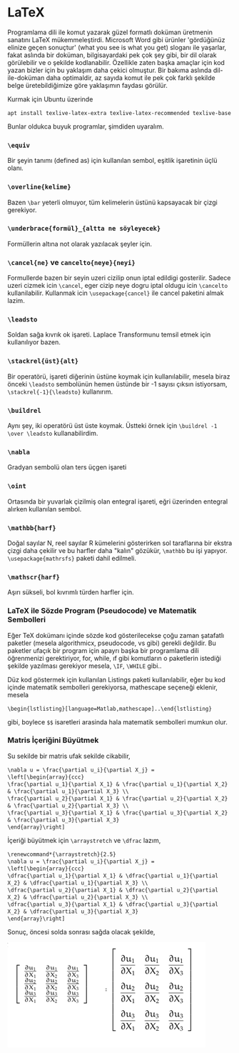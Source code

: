 # LaTeX 

Programlama dili ile komut yazarak güzel formatlı doküman üretmenin
sanatını LaTeX mükemmeleştirdi. Microsoft Word gibi ürünler
'gördüğünüz elinize geçen sonuçtur' (what you see is what you get)
sloganı ile yaşarlar, fakat aslında bir doküman, bilgisayardaki pek
çok şey gibi, bir dil olarak görülebilir ve o şekilde kodlanabilir.
Özellikle zaten başka amaçlar için kod yazan bizler için bu yaklaşım
daha çekici olmuştur. Bir bakıma aslında dil-ile-doküman daha
optimaldir, az sayıda komut ile pek çok farklı şekilde belge
üretebildiğimize göre yaklaşımın faydası görülür.

Kurmak için Ubuntu üzerinde

```
apt install texlive-latex-extra texlive-latex-recommended texlive-base
```

Bunlar oldukca buyuk programlar, şimdiden uyaralım.


### `\equiv`

Bir şeyin tanımı (defined as) için kullanılan sembol, eşitlik
işaretinin üçlü olanı.

### `\overline{kelime}`

Bazen `\bar` yeterli olmuyor, tüm kelimelerin üstünü kapsayacak bir
çizgi gerekiyor.

### `\underbrace{formül}_{altta ne söyleyecek}`

Formüllerin altına not olarak yazılacak şeyler için.

### `\cancel{ne}` ve `cancelto{neye}{neyi}`

Formullerde bazen bir seyin uzeri cizilip onun iptal edildigi
gosterilir. Sadece uzeri cizmek icin `\cancel`, eger cizip neye dogru
iptal oldugu icin `\cancelto` kullanilabilir. Kullanmak icin
`\usepackage{cancel}` ile cancel paketini almak lazim.

### `\leadsto`

Soldan sağa kıvrık ok işareti. Laplace Transformunu temsil etmek için
kullanılıyor bazen.

### `\stackrel{üst}{alt}`

Bir operatörü, işareti diğerinin üstüne koymak için kullanılabilir,
mesela biraz önceki `\leadsto` sembolünün hemen üstünde bir -1 sayısı
çıksın istiyorsam, `\stackrel{-1}{\leadsto}` kullanırım.

### `\buildrel`

Aynı şey, iki operatörü üst üste koymak. Üstteki örnek için `\buildrel
-1 \over \leadsto` kullanabilirdim.

### `\nabla`

Gradyan sembolü olan ters üçgen işareti

### `\oint`

Ortasında bir yuvarlak çizilmiş olan entegral işareti, eğri üzerinden
entegral alırken kullanılan sembol.

### `\mathbb{harf}`

Doğal sayılar N, reel sayılar R kümelerini gösterirken sol taraflarına
bir ekstra çizgi daha çekilir ve bu harfler daha "kalın" gözükür,
`\mathbb` bu işi yapıyor. `\usepackage{mathrsfs}` paketi dahil
edilmeli.

### `\mathscr{harf}`

Aşırı sükseli, bol kıvrımlı türden harfler için.

### LaTeX ile Sözde Program (Pseudocode) ve Matematik Sembolleri

Eğer TeX dokümanı içinde sözde kod gösterilecekse çoğu zaman şatafatlı
paketler (mesela algorithmicx, pseudocode, vs gibi) gerekli
değildir. Bu paketler ufaçık bir program için apayrı başka bir
programlama dili öğrenmenizi gerektiriyor, for, while, ıf gibi
komutların o paketlerin istediği şekilde yazılması gerekiyor mesela,
`\IF`, `\WHILE` gibi..

Düz kod göstermek için kullanılan Listings paketi kullanılabilir, eğer
bu kod içinde matematik sembolleri gerekiyorsa, mathescape seçeneği
eklenir, mesela

```
\begin{lstlisting}[language=Matlab,mathescape]..\end{lstlisting}
```

gibi, boylece `$$` isaretleri arasinda hala matematik sembolleri mumkun
olur.

### Matris İçeriğini Büyütmek

Su sekilde bir matris ufak sekilde cikabilir,

```
\nabla u = \frac{\partial u_i}{\partial X_j} =
\left[\begin{array}{ccc}
\frac{\partial u_1}{\partial X_1} & \frac{\partial u_1}{\partial X_2} & \frac{\partial u_1}{\partial X_3} \\
\frac{\partial u_2}{\partial X_1} & \frac{\partial u_2}{\partial X_2} & \frac{\partial u_2}{\partial X_3} \\
\frac{\partial u_3}{\partial X_1} & \frac{\partial u_3}{\partial X_2} & \frac{\partial u_3}{\partial X_3} 
\end{array}\right]
```

İçeriği büyütmek için `\arraystretch` ve `\dfrac` lazım,

```
\renewcommand*{\arraystretch}{2.5}
\nabla u = \frac{\partial u_i}{\partial X_j} =
\left[\begin{array}{ccc}
\dfrac{\partial u_1}{\partial X_1} & \dfrac{\partial u_1}{\partial X_2} & \dfrac{\partial u_1}{\partial X_3} \\
\dfrac{\partial u_2}{\partial X_1} & \dfrac{\partial u_2}{\partial X_2} & \dfrac{\partial u_2}{\partial X_3} \\
\dfrac{\partial u_3}{\partial X_1} & \dfrac{\partial u_3}{\partial X_2} & \dfrac{\partial u_3}{\partial X_3} 
\end{array}\right]
```

Sonuç, öncesi solda sonrası sağda olacak şekilde,

![](latex1.png)




